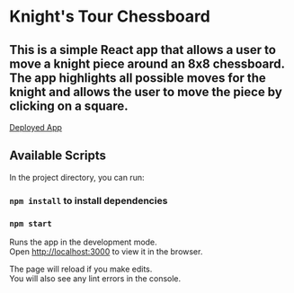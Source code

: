 # Knight's Tour Chessboard
## This is a simple React app that allows a user to move a knight piece around an 8x8 chessboard. The app highlights all possible moves for the knight and allows the user to move the piece by clicking on a square.
[Deployed App]([https://knight-moves-raftlabs.vercel.app/])
## Available Scripts

In the project directory, you can run:
### `npm install` to install dependencies

### `npm start`

Runs the app in the development mode.\
Open [http://localhost:3000](http://localhost:3000) to view it in the browser.

The page will reload if you make edits.\
You will also see any lint errors in the console.
